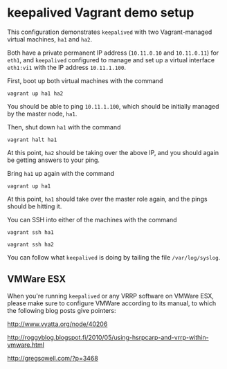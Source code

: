 # keepalived Vagrant demo setup

This configuration demonstrates ``keepalived`` with two Vagrant-managed
virtual machines, ``ha1`` and ``ha2``. 

Both have a private permanent IP address (``10.11.0.10`` and ``10.11.0.11``) 
for ``eth1``, and ``keepalived`` configured to manage and set up a virtual 
interface ``eth1:vi1`` with the IP address ``10.11.1.100``.

First, boot up both virtual machines with the command

    vagrant up ha1 ha2

You should be able to ping ``10.11.1.100``, which should be initially managed
by the master node, ``ha1``.

Then, shut down ``ha1`` with the command

    vagrant halt ha1

At this point, ``ha2`` should be taking over the above IP, and you should
again be getting answers to your ping.

Bring ``ha1`` up again with the command

    vagrant up ha1
    
At this point, ``ha1`` should take over the master role again, and the pings
should be hitting it.

You can SSH into either of the machines with the command

    vagrant ssh ha1
    
    vagrant ssh ha2

You can follow what ``keepalived`` is doing by tailing the file ``/var/log/syslog``.

## VMWare ESX

When you're running ``keepalived`` or any VRRP software on VMWare ESX, please
make sure to configure VMWare according to its manual, to which the following
blog posts give pointers:

http://www.vyatta.org/node/40206

http://roggyblog.blogspot.fi/2010/05/using-hsrpcarp-and-vrrp-within-vmware.html

http://gregsowell.com/?p=3468

